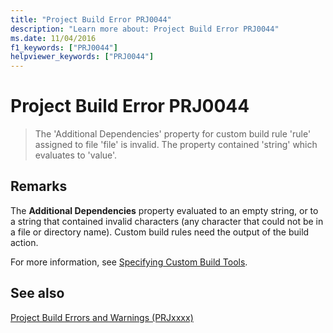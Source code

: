 ```yaml
---
title: "Project Build Error PRJ0044"
description: "Learn more about: Project Build Error PRJ0044"
ms.date: 11/04/2016
f1_keywords: ["PRJ0044"]
helpviewer_keywords: ["PRJ0044"]
---
```

# Project Build Error PRJ0044

> The 'Additional Dependencies' property for custom build rule 'rule' assigned to file 'file' is invalid. The property contained 'string' which evaluates to 'value'.

## Remarks

The **Additional Dependencies** property evaluated to an empty string, or to a string that contained invalid characters (any character that could not be in a file or directory name). Custom build rules need the output of the build action.

For more information, see [Specifying Custom Build Tools](../../build/specifying-custom-build-tools.md).

## See also

[Project Build Errors and Warnings (PRJxxxx)](../../error-messages/tool-errors/project-build-errors-and-warnings-prjxxxx.md)
